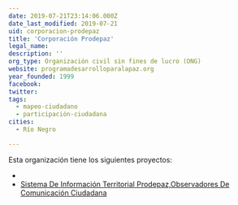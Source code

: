 ```yaml
---
date: 2019-07-21T23:14:06.000Z
date_last_modified: 2019-07-21
uid: corporacion-prodepaz
title: 'Corporación Prodepaz'
legal_name: 
description: ''
org_type: Organización civil sin fines de lucro (ONG)
website: programadesarrolloparalapaz.org
year_founded: 1999
facebook: 
twitter: 
tags:
  - mapeo-ciudadano
  - participación-ciudadana
cities: 
  - Río Negro

---
```


Esta organización tiene los siguientes proyectos:

- [](/proyectos/sistema-de-informacion-territorial-prodepaz)
- [Sistema De Información Territorial Prodepaz,Observadores De Comunicación Ciudadana](/proyectos/sistema-de-informacion-territorial-prodepaz,observadores-de-comunicacion-ciudadana)

